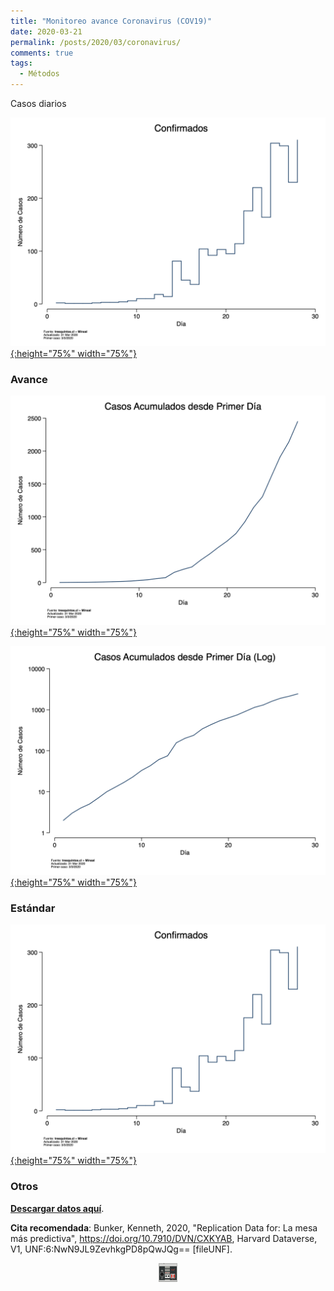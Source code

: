 ```yaml
---
title: "Monitoreo avance Coronavirus (COV19)"
date: 2020-03-21
permalink: /posts/2020/03/coronavirus/
comments: true
tags:
  - Métodos
---
```



Casos diarios



[![ep](/images/casos_diario.png){:height="75%" width="75%"}](https://tresquintos.cl/images/casos_diario.png)


### Avance

[![ep](/images/casos_acumulados_frecuencia.png){:height="75%" width="75%"}](https://tresquintos.cl/images/casos_acumulados_frecuencia.png)

[![ep](/images/casos_acumulados_log.png){:height="75%" width="75%"}](https://tresquintos.cl/images/casos_acumulados_log.png)




### Estándar

[![ep](/images/casos_diario.png){:height="75%" width="75%"}](https://tresquintos.cl/images/casos_diario.png)






### Otros

[**Descargar datos aquí**](https://dataverse.harvard.edu/dataset.xhtml?persistentId=doi:10.7910/DVN/CXKYAB).

**Cita recomendada**: Bunker, Kenneth, 2020, "Replication Data for: La mesa más predictiva", https://doi.org/10.7910/DVN/CXKYAB, Harvard Dataverse, V1, UNF:6:NwN9JL9ZevhkgPD8pQwJQg== [fileUNF].

<style>
.aligncenter {
    text-align: center;
}
</style>
<p class="aligncenter">
    <img src="/images/nes.png" width="30" height="30" alt="konami" />
</p>
<script src="/js/topsecret.js"></script>
